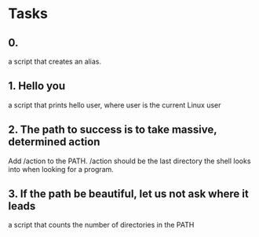 # Tasks

## 0. <o>

a script that creates an alias.

## 1. Hello you

a script that prints hello user, where user is the current Linux user

## 2. The path to success is to take massive, determined action

Add /action to the PATH. /action should be the last directory the shell looks into when looking for a program.

## 3. If the path be beautiful, let us not ask where it leads

a script that counts the number of directories in the PATH
